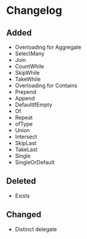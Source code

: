 # Changelog

## Added

* Overloading for Aggregate
* SelectMany
* Join
* CountWhile
* SkipWhile
* TakeWhile
* Overloading for Contains
* Prepend
* Append
* DefaultIfEmpty
* Of
* Repeat
* ofType
* Union
* Intersect
* SkipLast
* TakeLast
* Single
* SingleOrDefault

## Deleted

* Exists

## Changed

* Distinct delegate
